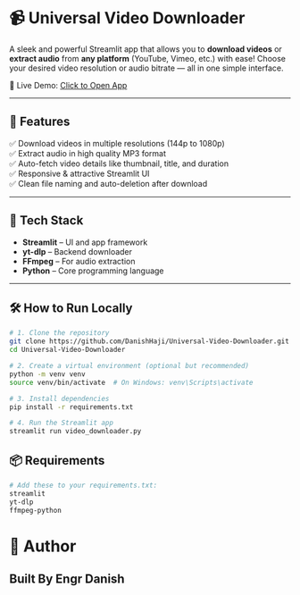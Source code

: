 # 📹 Universal Video Downloader

A sleek and powerful Streamlit app that allows you to **download videos** or **extract audio** from **any platform** (YouTube, Vimeo, etc.) with ease! Choose your desired video resolution or audio bitrate — all in one simple interface.  

🚀 Live Demo: [Click to Open App](https://universal-video-downloader.streamlit.app/)

---

## 🌟 Features

✅ Download videos in multiple resolutions (144p to 1080p)  
✅ Extract audio in high quality MP3 format  
✅ Auto-fetch video details like thumbnail, title, and duration  
✅ Responsive & attractive Streamlit UI  
✅ Clean file naming and auto-deletion after download  

---


## 🔧 Tech Stack

- **Streamlit** – UI and app framework  
- **yt-dlp** – Backend downloader  
- **FFmpeg** – For audio extraction  
- **Python** – Core programming language  

---

## 🛠️ How to Run Locally

```bash
# 1. Clone the repository
git clone https://github.com/DanishHaji/Universal-Video-Downloader.git
cd Universal-Video-Downloader

# 2. Create a virtual environment (optional but recommended)
python -m venv venv
source venv/bin/activate  # On Windows: venv\Scripts\activate

# 3. Install dependencies
pip install -r requirements.txt

# 4. Run the Streamlit app
streamlit run video_downloader.py
```

## 📦 Requirements

```bash
# Add these to your requirements.txt:
streamlit
yt-dlp
ffmpeg-python
```

# 🙌 Author
## Built By **Engr Danish**